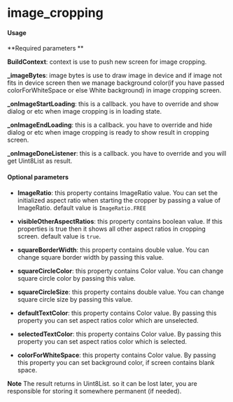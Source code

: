 # image_cropping

#### Usage

**Required parameters **

**BuildContext**: context is use to push new screen for image cropping.

**_imageBytes**: image bytes is use to draw image in device and if image not fits in device screen then we manage background color(if you have passed colorForWhiteSpace or else White background) in image cropping screen.

**_onImageStartLoading**: this is a callback. you have to override and show dialog or etc when image cropping is in loading state.

**_onImageEndLoading**: this is a callback. you have to override and hide dialog or etc when image cropping is ready to show result in cropping screen.

**_onImageDoneListener**: this is a callback. you have to override and you will get Uint8List as result.

#### Optional parameters

- **ImageRatio**: this property contains ImageRatio value. You can set the initialized aspect ratio when starting the cropper by passing a value of ImageRatio. default value is `ImageRatio.FREE`

- **visibleOtherAspectRatios**: this property contains boolean value. If this properties is true then it shows all other aspect ratios in cropping screen. default value is `true`.

- **squareBorderWidth**: this property contains double value. You can change square border width by passing this value.

- **squareCircleColor**: this property contains Color value. You can change square circle color by passing this value.

- **squareCircleSize**: this property contains double value. You can change square circle size by passing this value.

- **defaultTextColor**: this property contains Color value. By passing this property you can set aspect ratios color which are unselected.

- **selectedTextColor**: this property contains Color value. By passing this property you can set aspect ratios color which is selected.

- **colorForWhiteSpace**: this property contains Color value. By passing this property you can set background color, if screen contains blank space.

**Note**
The result returns in Uint8List. so it can be lost later, you are responsible for storing it somewhere permanent (if needed).